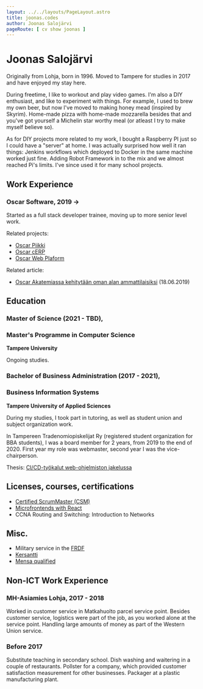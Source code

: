 ```yaml
---
layout: ../../layouts/PageLayout.astro
title: joonas.codes
author: Joonas Salojärvi
pageRoute: [ cv show joonas ]
---
```

# Joonas Salojärvi

Originally from Lohja, born in 1996. Moved to Tampere for studies in 2017 and have enjoyed my stay here.

During freetime, I like to workout and play video games. I'm also a DIY enthusiast, and like to experiment with things.
For example, I used to brew my own beer, but now I've moved to making honey mead (inspired by Skyrim). 
Home-made pizza with home-made mozzarella besides that and you've got yourself a Michelin star worthy meal (or atleast I try to make myself believe so).

As for DIY projects more related to my work, I bought a Raspberry PI just so I could have a "server" at home. 
I was actually surprised how well it ran things: Jenkins workflows which deployed to Docker in the same machine worked just fine. 
Adding Robot Framework in to the mix and we almost reached Pi's limits. I've since used it for many school projects. 

## Work Experience

### Oscar Software, 2019 ->

Started as a full stack developer trainee, moving up to more senior level work.

Related projects:
- [Oscar Piikki](/project/piikki/)
- [Oscar cERP](/project/cerp/)
- [Oscar Web Plaform](/project/oscar-platform/)

Related article:
- [Oscar Akatemiassa kehitytään oman alan ammattilaisiksi](https://www.oscar.fi/oscar-akatemiassa-kehitytaan-oman-alan-ammattilaisiksi/) (18.06.2019)

## Education


### Master of Science (2021 - TBD), 
### Master's Programme in Computer Science

**Tampere University**

Ongoing studies.

### Bachelor of Business Administration (2017 - 2021),
### Business Information Systems

**Tampere University of Applied Sciences**

During my studies, I took part in tutoring, as well as student union and subject organization work.

In Tampereen Tradenomiopiskelijat Ry (registered student organization for BBA students), I was a board member
for 2 years, from 2019 to the end of 2020. First year my role was webmaster, second year I was the vice-chairperson.

Thesis: [CI/CD-työkalut web-ohjelmiston jakelussa](https://urn.fi/URN:NBN:fi:amk-2021052010109)

## Licenses, courses, certifications
- [Certified ScrumMaster (CSM)](https://bcert.me/sildwyxuv)
- [Microfrontends with React](https://www.udemy.com/certificate/UC-a0712b34-c6ba-41a7-a9cc-64d3fe80cd3a/)
- CCNA Routing and Switching: Introduction to Networks

## Misc.
- Military service in the [FRDF](https://en.wikipedia.org/wiki/Finnish_Rapid_Deployment_Force)
- [Kersantti](https://en.wikipedia.org/wiki/Finnish_military_ranks)
- [Mensa qualified](/dumbass.pdf)

## Non-ICT Work Experience

### MH-Asiamies Lohja, 2017 - 2018

Worked in customer service in Matkahuolto parcel service point. Besides customer service,
logistics were part of the job, as you worked alone at the service point. Handling
large amounts of money as part of the Western Union service.

### Before 2017

Substitute teaching in secondary school. Dish washing and waitering in a couple of restaurants. 
Pollster for a company, which provided customer satisfaction measurement for other businesses.
Packager at a plastic manufacturing plant.
